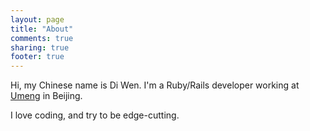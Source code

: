 ```yaml
---
layout: page
title: "About"
comments: true
sharing: true
footer: true
---
```


Hi, my Chinese name is Di Wen. I'm a Ruby/Rails developer working at [Umeng](http://www.umeng.com) in Beijing.

I love coding, and try to be edge-cutting.
